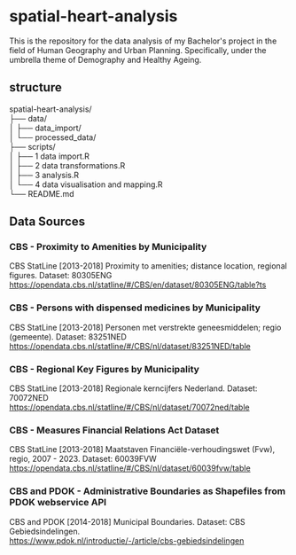 # spatial-heart-analysis
This is the repository for the data analysis of my Bachelor's project in the field of Human Geography and Urban Planning. Specifically, under the umbrella theme of Demography and Healthy Ageing.
## structure
spatial-heart-analysis/                                                                        
  ├── data/                                                                                                                      
  │   ├── data_import/                                                                                                                                                                              
  │   └── processed_data/                                                                                                                                                                                       
  ├── scripts/                                                                                                                                                                                                       
  │   ├── 1 data import.R                                                                                                                                                                                      
  │   ├── 2 data transformations.R                                   
  │   ├── 3 analysis.R                                                  
  │   └── 4 data visualisation and mapping.R                                                                                                                                                                                                                     
  └── README.md                                       

## Data Sources
### CBS - Proximity to Amenities by Municipality
CBS StatLine [2013-2018] Proximity to amenities; distance location, regional figures. 
Dataset: 80305ENG https://opendata.cbs.nl/statline/#/CBS/en/dataset/80305ENG/table?ts

### CBS - Persons with dispensed medicines by Municipality
CBS StatLine [2013-2018] Personen met verstrekte geneesmiddelen; regio (gemeente). 
Dataset: 83251NED https://opendata.cbs.nl/statline/#/CBS/nl/dataset/83251NED/table

### CBS - Regional Key Figures by Municipality
CBS StatLine [2013-2018] Regionale kerncijfers Nederland.
Dataset: 70072NED https://opendata.cbs.nl/statline/#/CBS/nl/dataset/70072ned/table

### CBS - Measures Financial Relations Act Dataset
CBS StatLine [2013-2018] Maatstaven Financiële-verhoudingswet (Fvw), regio, 2007 - 2023.
Dataset: 60039FVW https://opendata.cbs.nl/statline/#/CBS/nl/dataset/60039fvw/table

### CBS and PDOK - Administrative Boundaries as Shapefiles from PDOK webservice API
CBS and PDOK [2014-2018] Municipal Boundaries. Dataset: CBS Gebiedsindelingen.       
https://www.pdok.nl/introductie/-/article/cbs-gebiedsindelingen 
                                                                                                                                                                                                                                               
